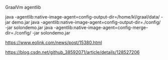 GraalVm agentlib


java -agentlib:native-image-agent=config-output-dir=/home/kl/graal/data/ -jar demo.jar
java -agentlib:native-image-agent=config-output-dir=./config/ -jar solondemo.jar
java -agentlib:native-image-agent=config-merge-dir=./config/ -jar solondemo.jar



https://www.eolink.com/news/post/15380.html

https://blog.csdn.net/github_38592071/article/details/128527206